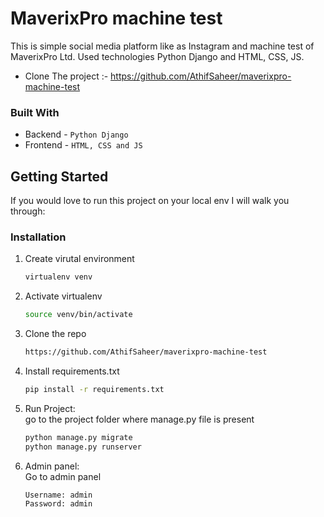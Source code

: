 # MaverixPro machine test
This is simple social media platform like as Instagram and machine test of MaverixPro Ltd. Used technologies Python Django and HTML, CSS, JS.

- Clone The project :- https://github.com/AthifSaheer/maverixpro-machine-test

### Built With

* Backend - `Python Django`
* Frontend - `HTML, CSS and JS`

<!-- GETTING STARTED -->
## Getting Started

If you would love to run this project on your local env I will walk you through:

### Installation

1. Create virutal environment
   ```sh
   virtualenv venv
   ```
   
2. Activate virtualenv
   ```sh
   source venv/bin/activate
   ```
   
3. Clone the repo
   ```sh
   https://github.com/AthifSaheer/maverixpro-machine-test
   ```
   
4. Install requirements.txt
   ```sh
   pip install -r requirements.txt
   ```
   
5. Run Project: <br>
   go to the project folder where manage.py file is present
   ```sh
   python manage.py migrate
   python manage.py runserver
   ```

6. Admin panel: <br>
   Go to admin panel
   ```sh
   Username: admin
   Password: admin
   ```

